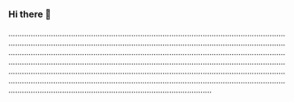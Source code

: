 ### Hi there 👋

...................................................................................................................................................................................................................................................................................................................................................................................................................................................................................................................................................................................................................................................................................................................................................................................................................................................................